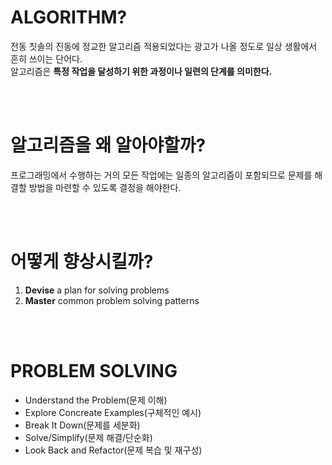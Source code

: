 # ALGORITHM?

전동 칫솔의 진동에 정교한 알고리즘 적용되었다는 광고가 나올 정도로 일상 생활에서 흔히 쓰이는 단어다.<br/>
알고리즘은 **특정 작업을 달성하기 위한 과정이나 일련의 단계를 의미한다.**

<br/><br/>

# 알고리즘을 왜 알아야할까?

프로그래밍에서 수행하는 거의 모든 작업에는 일종의 알고리즘이 포함되므로 문제를 해결할 방법을 마련할 수 있도록 결정을 해야한다.

<br/><br/>

# 어떻게 향상시킬까?

1. **Devise** a plan for solving problems<br/>
2. **Master** common problem solving patterns<br/>

<br/><br/>

# PROBLEM SOLVING

- Understand the Problem(문제 이해)
- Explore Concreate Examples(구체적인 예시)
- Break It Down(문제를 세분화)
- Solve/Simplify(문제 해결/단순화)
- Look Back and Refactor(문제 복습 및 재구성)
